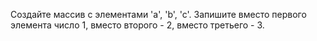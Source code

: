 Создайте массив с элементами 'a', 'b', 'c'. Запишите вместо первого элемента число 1, вместо второго - 2, вместо третьего - 3.